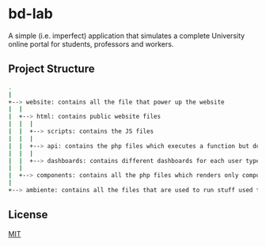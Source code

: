 # bd-lab

A simple (i.e. imperfect) application that simulates a complete University online portal for students, professors and workers.


## Project Structure

```bash
.
|
+--> website: contains all the file that power up the website
|  |
|  +--> html: contains public website files
|  |  |
|  |  +--> scripts: contains the JS files
|  |  |
|  |  +--> api: contains the php files which executes a function but do not render a page
|  |  |
|  |  +--> dashboards: contains different dashboards for each user type
|  |
|  +--> components: contains all the php files which renders only components of pages and that are not meant to be used standalone
|
+--> ambiente: contains all the files that are used to run stuff used to run the project
```
## License

[MIT](https://choosealicense.com/licenses/mit/)


